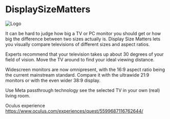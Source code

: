 # DisplaySizeMatters

![Logo](Logo.png)

It can be hard to judge how big a TV or PC monitor you should get or how big the difference between two sizes actually is.
Display Size Matters lets you visually compare televisions of different sizes and aspect ratios.

Experts recommend that your television takes up about 30 degrees of your field of vision.
Move the TV around to find your ideal viewing distance.

Widescreen monitors are now omnipresent, with the 16:9 aspect ratio being the current mainstream standard.
Compare it with the ultrawide 21:9 monitors or with the even wider 38:9 display.

Use Meta passthrough technology see the selected TV in your own (real) living room.

Oculus experience
https://www.oculus.com/experiences/quest/5599687116762644/
